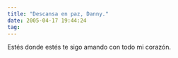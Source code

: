 ```yaml
---
title: "Descansa en paz, Danny."
date: 2005-04-17 19:44:24
tag: 
---
```

Estés donde estés te sigo amando con todo mi corazón.<br/><br/><br/>
